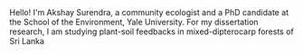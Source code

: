 
## ##

Hello! I'm Akshay Surendra, a community ecologist and a PhD candidate at the School of the Environment, Yale University. For my dissertation research, I am studying plant-soil feedbacks in mixed-dipterocarp forests of Sri Lanka


